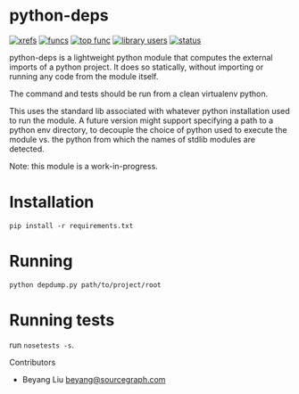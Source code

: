 python-deps
===========

[![xrefs](https://sourcegraph.com/api/repos/github.com/sourcegraph/python-deps/badges/xrefs.png)](https://sourcegraph.com/github.com/sourcegraph/python-deps)
[![funcs](https://sourcegraph.com/api/repos/github.com/sourcegraph/python-deps/badges/funcs.png)](https://sourcegraph.com/github.com/sourcegraph/python-deps)
[![top func](https://sourcegraph.com/api/repos/github.com/sourcegraph/python-deps/badges/top-func.png)](https://sourcegraph.com/github.com/sourcegraph/python-deps)
[![library users](https://sourcegraph.com/api/repos/github.com/sourcegraph/python-deps/badges/library-users.png)](https://sourcegraph.com/github.com/sourcegraph/python-deps)
[![status](https://sourcegraph.com/api/repos/github.com/sourcegraph/python-deps/badges/status.png)](https://sourcegraph.com/github.com/sourcegraph/python-deps)

python-deps is a lightweight python module that computes the external
imports of a python project.  It does so statically, without importing
or running any code from the module itself.

The command and tests should be run from a clean virtualenv python.

This uses the standard lib associated with whatever python
installation used to run the module. A future version might support
specifying a path to a python env directory, to decouple the choice of
python used to execute the module vs. the python from which the names
of stdlib modules are detected.

Note: this module is a work-in-progress.

Installation
==========
```
pip install -r requirements.txt
```

Running
=======
```
python depdump.py path/to/project/root
```

Running tests
=============
run `nosetests -s`.

Contributors
* Beyang Liu <beyang@sourcegraph.com>
